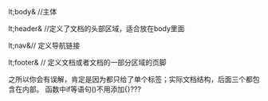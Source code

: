 lt;body& //主体

lt;header& //定义了文档的头部区域，适合放在body里面

lt;nav&// 定义导航链接

lt;footer& // 定义文档或者文档的一部分区域的页脚

之所以你会有误解，肯定是因为都只给了单个标签；实际文档结构，后面三个都包含在<body></body>内部。
函数中if等语句()不用添加{}???